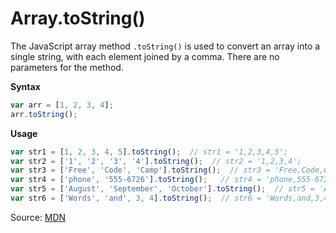 # Array.toString()

The JavaScript array method `.toString()` is used to convert an array into a single string, with each element joined by a comma. There are no parameters for the method. 

**Syntax**
```js
var arr = [1, 2, 3, 4];
arr.toString();
```

**Usage**

```js
var str1 = [1, 2, 3, 4, 5].toString();  // str1 = '1,2,3,4,5';
var str2 = ['1', '2', '3', '4'].toString();  // str2 = '1,2,3,4';
var str3 = ['Free', 'Code', 'Camp'].toString();  // str3 = 'Free,Code,Camp';
var str4 = ['phone', '555-6726'].toString();   // str4 = 'phone,555-6726';
var str5 = ['August', 'September', 'October'].toString();  // str5 = 'August,September,October';
var str6 = ['Words', 'and', 3, 4].toString();  // str6 = 'Words,and,3,4';
```

Source: [MDN](https://developer.mozilla.org/en-US/docs/Web/JavaScript/Reference/Global_Objects/Array/toString)